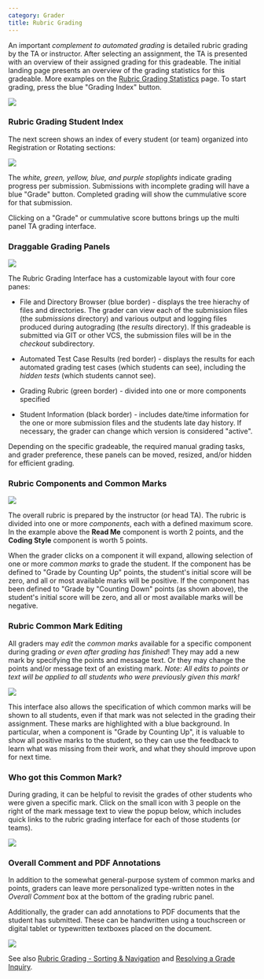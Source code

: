 ```yaml
---
category: Grader
title: Rubric Grading
---
```


An important *complement to automated grading* is detailed rubric
grading by the TA or instructor.  After selecting an assignment, the
TA is presented with an overview of their assigned grading for this
gradeable.  The initial landing page presents an overview of the
grading statistics for this gradeable.  More examples on the
[Rubric Grading Statistics](rubric_grading_statistics) page.
To start grading, press the blue "Grading Index" button.

![](/images/ta_grading/rubric_grading_overview.png)


### Rubric Grading Student Index

The next screen shows an index of every student (or team) organized
into Registration or Rotating sections:

![](/images/ta_grading/TA_index.png)

The *white, green, yellow, blue, and purple stoplights* indicate
grading progress per submission.  Submissions with incomplete grading
will have a blue "Grade" button.  Completed grading will show the
cummulative score for that submission.

Clicking on a "Grade" or cummulative score buttons brings up the
multi panel TA grading interface.


### Draggable Grading Panels

![](/images/ta_grading/TA_grading_panes.png)

The Rubric Grading Interface has a customizable layout with four core
panes:

* File and Directory Browser (blue border) - displays the tree
  hierachy of files and directories.  The grader can view each of the
  submission files (the *submissions* directory) and various output and
  logging files produced during autograding (the *results* directory).
  If this gradeable is submitted via GIT or other VCS, the submission
  files will be in the *checkout* subdirectory.  

* Automated Test Case Results (red border) - displays the results for
  each automated grading test cases (which students can see),
  including the *hidden tests* (which students cannot see).

* Grading Rubric (green border) - divided into one or more components specified

* Student Information (black border) - includes date/time information
  for the one or more submission files and the students late day
  history.  If necessary, the grader can change which version is
  considered "active".

Depending on the specific gradeable, the required manual grading
tasks, and grader preference, these panels can be moved, resized,
and/or hidden for efficient grading.


### Rubric Components and Common Marks

![](/images/ta_grading/rubric_grading_panels_1.png)

The overall rubric is prepared by the instructor (or head TA).  The
rubric is divided into one or more *components*, each with a defined
maximum score.  In the example above the **Read Me** component is
worth 2 points, and the **Coding Style** component is worth 5 points.

When the grader clicks on a component it will expand, allowing
selection of one or more *common marks* to grade the student.  If the
component has be defined to "Grade by Counting Up" points, the
student's initial score will be zero, and all or most available marks
will be positive.  If the component has been defined to "Grade by
"Counting Down" points (as shown above), the student's initial score
will be zero, and all or most available marks will be negative.


### Rubric Common Mark Editing 

All graders may *edit* the *common marks* available for a specific
component during grading *or even after grading has finished*!  They
may add a new mark by specifying the points and message text.  Or they
may change the points and/or message text of an existing mark.  *Note:
All edits to points or text will be applied to all students who were
previously given this mark!*


![](/images/ta_grading/rubric_grading_edit_rubric.png)


This interface also allows the specification of which common marks
will be shown to all students, even if that mark was not selected in
the grading their assignment.  These marks are highlighted with a blue
background.  In particular, when a component is "Grade by Counting
Up", it is valuable to show all positive marks to the student, so they
can use the feedback to learn what was missing from their work, and
what they should improve upon for next time.


### Who got this Common Mark?

During grading, it can be helpful to revisit the grades of other
students who were given a specific mark.  Click on the small icon with
3 people on the right of the mark message text to view the popup
below, which includes quick links to the rubric grading interface for
each of those students (or teams).

![](/images/ta_grading/rubric_grading_who_got_mark.png)


### Overall Comment and PDF Annotations

In addition to the somewhat general-purpose system of common marks and points,
graders can leave more personalized type-written notes in the *Overall
Comment* box at the bottom of the grading rubric panel.

Additionally, the grader can add annotations to PDF documents that the
student has submitted.  These can be handwritten using a touchscreen
or digital tablet or typewritten textboxes placed on the document.

![](/images/ta_grading/rubric_grading_panels_2.png)




See also
[Rubric Grading - Sorting & Navigation](sorting_and_navigation) and
[Resolving a Grade Inquiry](grade_inquiry_grader).
